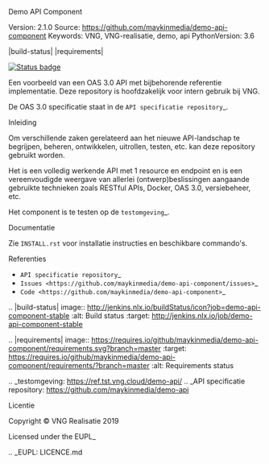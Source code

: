 
Demo API Component


Version: 2.1.0
Source: https://github.com/maykinmedia/demo-api-component
Keywords: VNG, VNG-realisatie, demo, api
PythonVersion: 3.6

|build-status| |requirements|

[![Status badge](https://img.shields.io/endpoint.svg?style=for-the-badge&amp;url=https://vng-staging.maykin.nl/api/v1/provider-run-shield/127/)](https://vng-staging.maykin.nl/server/33418afd-e667-4892-96ed-4124fe21c54e)

Een voorbeeld van een OAS 3.0 API met bijbehorende referentie implementatie.
Deze repository is hoofdzakelijk voor intern gebruik bij VNG.

De OAS 3.0 specificatie staat in de `API specificatie repository`_.


Inleiding

Om verschillende zaken gerelateerd aan het nieuwe API-landschap te begrijpen,
beheren, ontwikkelen, uitrollen, testen, etc. kan deze repository gebruikt 
worden.

Het is een volledig werkende API met 1 resource en endpoint en is een
vereenvoudigde weergave van allerlei (ontwerp)beslissingen aangaande gebruikte
technieken zoals RESTful APIs, Docker, OAS 3.0, versiebeheer, etc.

Het component is te testen op de `testomgeving`_.


Documentatie

Zie ``INSTALL.rst`` voor installatie instructies en beschikbare commando's.


Referenties

* `API specificatie repository`_
* `Issues <https://github.com/maykinmedia/demo-api-component/issues>`_
* `Code <https://github.com/maykinmedia/demo-api-component>`_


.. |build-status| image:: http://jenkins.nlx.io/buildStatus/icon?job=demo-api-component-stable
    :alt: Build status
    :target: http://jenkins.nlx.io/job/demo-api-component-stable

.. |requirements| image:: https://requires.io/github/maykinmedia/demo-api-component/requirements.svg?branch=master
     :target: https://requires.io/github/maykinmedia/demo-api-component/requirements/?branch=master
     :alt: Requirements status

.. _testomgeving: https://ref.tst.vng.cloud/demo-api/
.. _API specificatie repository: https://github.com/maykinmedia/demo-api


Licentie

Copyright © VNG Realisatie 2019

Licensed under the EUPL_

.. _EUPL: LICENCE.md
